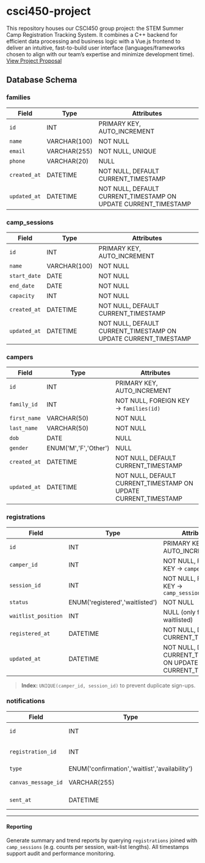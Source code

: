 # csci450-project
This repository houses our CSCI450 group project: the STEM Summer Camp Registration Tracking System. It combines a C++ backend for efficient data processing and business logic with a Vue.js frontend to deliver an intuitive, fast-to-build user interface (languages/frameworks chosen to align with our team’s expertise and minimize development time).
[View Project Proposal](https://docs.google.com/document/d/1cg5LX8voT3fD8cpvl5Lv9KpxlI0-Bvyw6eWG5MOu3UE/edit?tab=t.0 "Project Proposal - Google Docs")

## Database Schema
### families
| Field        | Type          | Attributes                                  |
| ------------ | ------------- | ------------------------------------------- |
| `id`         | INT           | PRIMARY KEY, AUTO_INCREMENT                 |
| `name`       | VARCHAR(100)  | NOT NULL                                    |
| `email`      | VARCHAR(255)  | NOT NULL, UNIQUE                            |
| `phone`      | VARCHAR(20)   | NULL                                        |
| `created_at` | DATETIME      | NOT NULL, DEFAULT CURRENT_TIMESTAMP         |
| `updated_at` | DATETIME      | NOT NULL, DEFAULT CURRENT_TIMESTAMP ON UPDATE CURRENT_TIMESTAMP |

### camp_sessions
| Field        | Type         | Attributes                                  |
| ------------ | ------------ | ------------------------------------------- |
| `id`         | INT          | PRIMARY KEY, AUTO_INCREMENT                 |
| `name`       | VARCHAR(100) | NOT NULL                                    |
| `start_date` | DATE         | NOT NULL                                    |
| `end_date`   | DATE         | NOT NULL                                    |
| `capacity`   | INT          | NOT NULL                                    |
| `created_at` | DATETIME     | NOT NULL, DEFAULT CURRENT_TIMESTAMP         |
| `updated_at` | DATETIME     | NOT NULL, DEFAULT CURRENT_TIMESTAMP ON UPDATE CURRENT_TIMESTAMP |

### campers
| Field       | Type                     | Attributes                                |
| ----------- | ------------------------ | ----------------------------------------- |
| `id`        | INT                      | PRIMARY KEY, AUTO_INCREMENT               |
| `family_id` | INT                      | NOT NULL, FOREIGN KEY → `families(id)`    |
| `first_name`| VARCHAR(50)              | NOT NULL                                  |
| `last_name` | VARCHAR(50)              | NOT NULL                                  |
| `dob`       | DATE                     | NULL                                      |
| `gender`    | ENUM('M','F','Other')    | NULL                                      |
| `created_at`| DATETIME                 | NOT NULL, DEFAULT CURRENT_TIMESTAMP       |
| `updated_at`| DATETIME                 | NOT NULL, DEFAULT CURRENT_TIMESTAMP ON UPDATE CURRENT_TIMESTAMP |

### registrations
| Field              | Type                                | Attributes                                              |
| ------------------ | ----------------------------------- | ------------------------------------------------------- |
| `id`               | INT                                 | PRIMARY KEY, AUTO_INCREMENT                             |
| `camper_id`        | INT                                 | NOT NULL, FOREIGN KEY → `campers(id)`                   |
| `session_id`       | INT                                 | NOT NULL, FOREIGN KEY → `camp_sessions(id)`             |
| `status`           | ENUM('registered','waitlisted')     | NOT NULL                                                |
| `waitlist_position`| INT                                 | NULL (only for waitlisted)                              |
| `registered_at`    | DATETIME                            | NOT NULL, DEFAULT CURRENT_TIMESTAMP                     |
| `updated_at`       | DATETIME                            | NOT NULL, DEFAULT CURRENT_TIMESTAMP ON UPDATE CURRENT_TIMESTAMP |

> **Index:** `UNIQUE(camper_id, session_id)` to prevent duplicate sign-ups.

### notifications
| Field               | Type                                                  | Attributes                                            |
| ------------------- | ----------------------------------------------------- | ----------------------------------------------------- |
| `id`                | INT                                                   | PRIMARY KEY, AUTO_INCREMENT                           |
| `registration_id`   | INT                                                   | NOT NULL, FOREIGN KEY → `registrations(id)`           |
| `type`              | ENUM('confirmation','waitlist','availability')        | NOT NULL                                              |
| `canvas_message_id` | VARCHAR(255)                                          | NULL (stores Canvas notification ID)                  |
| `sent_at`           | DATETIME                                              | NOT NULL, DEFAULT CURRENT_TIMESTAMP                   |

---

#### Reporting
Generate summary and trend reports by querying `registrations` joined with `camp_sessions` (e.g. counts per session, wait-list lengths). All timestamps support audit and performance monitoring.
